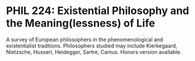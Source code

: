 # PHIL 224: Existential Philosophy and the Meaning(lessness) of Life

A survey of European philosophers in the phenomenological and existentialist traditions. Philosophers studied may include Kierkegaard, Nietzsche, Husserl, Heidegger, Sartre, Camus. Honors version available.